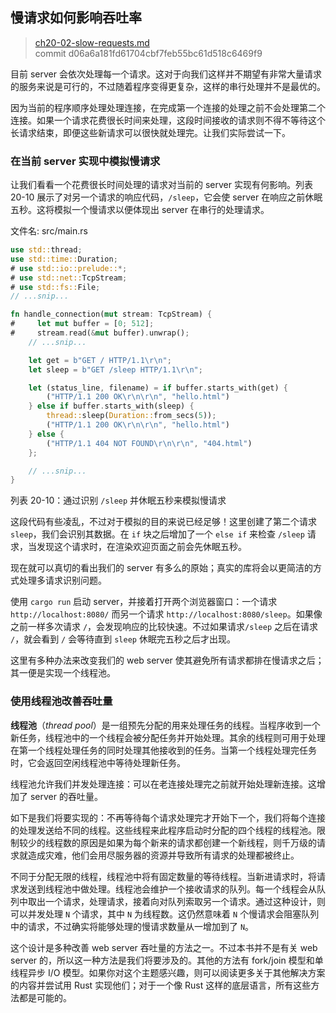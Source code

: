 ## 慢请求如何影响吞吐率

> [ch20-02-slow-requests.md](https://github.com/rust-lang/book/blob/master/second-edition/src/ch20-02-slow-requests.md)
> <br>
> commit d06a6a181fd61704cbf7feb55bc61d518c6469f9

目前 server 会依次处理每一个请求。这对于向我们这样并不期望有非常大量请求的服务来说是可行的，不过随着程序变得更复杂，这样的串行处理并不是最优的。

因为当前的程序顺序处理处理连接，在完成第一个连接的处理之前不会处理第二个连接。如果一个请求花费很长时间来处理，这段时间接收的请求则不得不等待这个长请求结束，即便这些新请求可以很快就处理完。让我们实际尝试一下。

### 在当前 server 实现中模拟慢请求

让我们看看一个花费很长时间处理的请求对当前的 server 实现有何影响。列表 20-10 展示了对另一个请求的响应代码，`/sleep`，它会使 server 在响应之前休眠五秒。这将模拟一个慢请求以便体现出 server 在串行的处理请求。

<span class="filename">文件名: src/main.rs</span>

```rust
use std::thread;
use std::time::Duration;
# use std::io::prelude::*;
# use std::net::TcpStream;
# use std::fs::File;
// ...snip...

fn handle_connection(mut stream: TcpStream) {
#     let mut buffer = [0; 512];
#     stream.read(&mut buffer).unwrap();
    // ...snip...

    let get = b"GET / HTTP/1.1\r\n";
    let sleep = b"GET /sleep HTTP/1.1\r\n";

    let (status_line, filename) = if buffer.starts_with(get) {
        ("HTTP/1.1 200 OK\r\n\r\n", "hello.html")
    } else if buffer.starts_with(sleep) {
        thread::sleep(Duration::from_secs(5));
        ("HTTP/1.1 200 OK\r\n\r\n", "hello.html")
    } else {
        ("HTTP/1.1 404 NOT FOUND\r\n\r\n", "404.html")
    };

    // ...snip...
}
```

<span class="caption">列表 20-10：通过识别 `/sleep` 并休眠五秒来模拟慢请求</span>

这段代码有些凌乱，不过对于模拟的目的来说已经足够！这里创建了第二个请求 `sleep`，我们会识别其数据。在 `if` 块之后增加了一个 `else if` 来检查 `/sleep` 请求，当发现这个请求时，在渲染欢迎页面之前会先休眠五秒。

现在就可以真切的看出我们的 server 有多么的原始；真实的库将会以更简洁的方式处理多请求识别问题。

使用 `cargo run` 启动 server，并接着打开两个浏览器窗口：一个请求 `http://localhost:8080/` 而另一个请求 `http://localhost:8080/sleep`。如果像之前一样多次请求 `/`，会发现响应的比较快速。不过如果请求`/sleep` 之后在请求 `/`，就会看到 `/` 会等待直到 `sleep` 休眠完五秒之后才出现。

这里有多种办法来改变我们的 web server 使其避免所有请求都排在慢请求之后；其一便是实现一个线程池。

### 使用线程池改善吞吐量

**线程池**（*thread pool*）是一组预先分配的用来处理任务的线程。当程序收到一个新任务，线程池中的一个线程会被分配任务并开始处理。其余的线程则可用于处理在第一个线程处理任务的同时处理其他接收到的任务。当第一个线程处理完任务时，它会返回空闲线程池中等待处理新任务。

线程池允许我们并发处理连接：可以在老连接处理完之前就开始处理新连接。这增加了 server 的吞吐量。

如下是我们将要实现的：不再等待每个请求处理完才开始下一个，我们将每个连接的处理发送给不同的线程。这些线程来此程序启动时分配的四个线程的线程池。限制较少的线程数的原因是如果为每个新来的请求都创建一个新线程，则千万级的请求就造成灾难，他们会用尽服务器的资源并导致所有请求的处理都被终止。

不同于分配无限的线程，线程池中将有固定数量的等待线程。当新进请求时，将请求发送到线程池中做处理。线程池会维护一个接收请求的队列。每一个线程会从队列中取出一个请求，处理请求，接着向对队列索取另一个请求。通过这种设计，则可以并发处理 `N` 个请求，其中 `N` 为线程数。这仍然意味着 `N` 个慢请求会阻塞队列中的请求，不过确实将能够处理的慢请求数量从一增加到了 `N`。

这个设计是多种改善 web server 吞吐量的方法之一。不过本书并不是有关 web server 的，所以这一种方法是我们将要涉及的。其他的方法有 fork/join 模型和单线程异步 I/O 模型。如果你对这个主题感兴趣，则可以阅读更多关于其他解决方案的内容并尝试用 Rust 实现他们；对于一个像 Rust 这样的底层语言，所有这些方法都是可能的。
